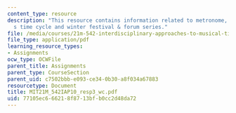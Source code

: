 ```yaml
---
content_type: resource
description: "This resource contains information related to metronome, foss\u2019\
  s time cycle and winter festival & forum series."
file: /media/courses/21m-542-interdisciplinary-approaches-to-musical-time-january-iap-2010/77105ec666218f8713bfb0cc2d48da72_MIT21M_542IAP10_resp3_wc.pdf
file_type: application/pdf
learning_resource_types:
- Assignments
ocw_type: OCWFile
parent_title: Assignments
parent_type: CourseSection
parent_uid: c7502bbb-e093-ce34-0b30-a8f034a67883
resourcetype: Document
title: MIT21M_542IAP10_resp3_wc.pdf
uid: 77105ec6-6621-8f87-13bf-b0cc2d48da72
---
```

